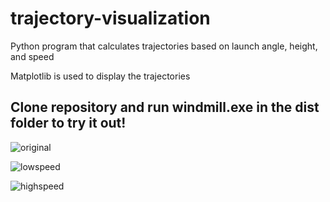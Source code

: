 # trajectory-visualization

Python program that calculates trajectories based on launch angle, height, and speed

Matplotlib is used to display the trajectories

Clone repository and run windmill.exe in the dist folder to try it out!
----------------------------------------------------------------------------------------------------------------
![original](https://user-images.githubusercontent.com/88149251/128240636-c2aed78e-0c67-4ff8-bdfa-4fd402ba8673.png)

![lowspeed](https://user-images.githubusercontent.com/88149251/128240924-0c1f5cb9-1759-4fe9-b34c-1f8324c97bf3.png)

![highspeed](https://user-images.githubusercontent.com/88149251/128240933-0c689ba4-1407-4e0d-94bb-c4b1cab7a6ca.png)
